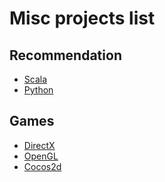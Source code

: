 # Misc projects list

## Recommendation
- [Scala](./scala/README.md)
- [Python](./python/README.md)

## Games
- [DirectX]()
- [OpenGL]()
- [Cocos2d]()
